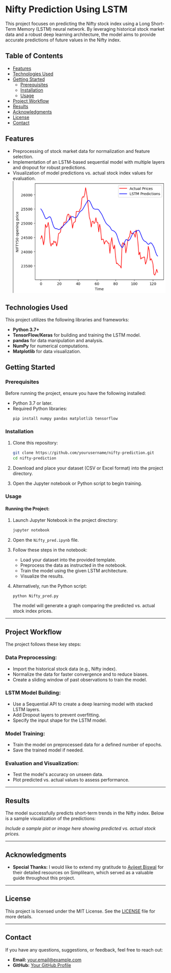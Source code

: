 # Nifty Prediction Using LSTM

This project focuses on predicting the Nifty stock index using a Long Short-Term Memory (LSTM) neural network. By leveraging historical stock market data and a robust deep learning architecture, the model aims to provide accurate predictions of future values in the Nifty index.

## Table of Contents

- [Features](#features)
- [Technologies Used](#technologies-used)
- [Getting Started](#getting-started)
  - [Prerequisites](#prerequisites)
  - [Installation](#installation)
  - [Usage](#usage)
- [Project Workflow](#project-workflow)
- [Results](#results)
- [Acknowledgments](#acknowledgments)
- [License](#license)
- [Contact](#contact)

## Features

- Preprocessing of stock market data for normalization and feature selection.
- Implementation of an LSTM-based sequential model with multiple layers and dropout for robust predictions.
- Visualization of model predictions vs. actual stock index values for evaluation.
![Visualization](Stock_Prediction.png "Optional Title")

## Technologies Used

This project utilizes the following libraries and frameworks:
- **Python 3.7+**
- **TensorFlow/Keras** for building and training the LSTM model.
- **pandas** for data manipulation and analysis.
- **NumPy** for numerical computations.
- **Matplotlib** for data visualization.

## Getting Started

### Prerequisites

Before running the project, ensure you have the following installed:
- Python 3.7 or later.
- Required Python libraries:
  ```bash
  pip install numpy pandas matplotlib tensorflow
  ```

### Installation

1. Clone this repository:
   ```bash
   git clone https://github.com/yourusername/nifty-prediction.git
   cd nifty-prediction
   ```

2. Download and place your dataset (CSV or Excel format) into the project directory.

3. Open the Jupyter notebook or Python script to begin training.

### Usage

#### Running the Project:
1. Launch Jupyter Notebook in the project directory:
   ```bash
   jupyter notebook
   ```

2. Open the `Nifty_pred.ipynb` file.

3. Follow these steps in the notebook:
   - Load your dataset into the provided template.
   - Preprocess the data as instructed in the notebook.
   - Train the model using the given LSTM architecture.
   - Visualize the results.

4. Alternatively, run the Python script:
   ```bash
   python Nifty_pred.py
   ```

   The model will generate a graph comparing the predicted vs. actual stock index prices.

---

## Project Workflow

The project follows these key steps:

### Data Preprocessing:
- Import the historical stock data (e.g., Nifty index).
- Normalize the data for faster convergence and to reduce biases.
- Create a sliding window of past observations to train the model.

### LSTM Model Building:
- Use a Sequential API to create a deep learning model with stacked LSTM layers.
- Add Dropout layers to prevent overfitting.
- Specify the input shape for the LSTM model.

### Model Training:
- Train the model on preprocessed data for a defined number of epochs.
- Save the trained model if needed.

### Evaluation and Visualization:
- Test the model's accuracy on unseen data.
- Plot predicted vs. actual values to assess performance.

---

## Results

The model successfully predicts short-term trends in the Nifty index. Below is a sample visualization of the predictions:

*Include a sample plot or image here showing predicted vs. actual stock prices.*

---

## Acknowledgments

- **Special Thanks:** I would like to extend my gratitude to [Avijeet Biswal](https://www.simplilearn.com/tutorials/machine-learning-tutorial/stock-price-prediction-using-machine-learning) for their detailed resources on Simplilearn, which served as a valuable guide throughout this project.

---

## License

This project is licensed under the MIT License. See the [LICENSE](LICENSE) file for more details.

---

## Contact

If you have any questions, suggestions, or feedback, feel free to reach out:

- **Email:** your.email@example.com
- **GitHub:** [Your GitHub Profile](https://github.com/yourusername)

